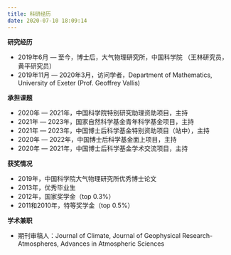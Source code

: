 ```yaml
---
title: 科研经历
date: 2020-07-10 18:09:14
---
```


**研究经历**
- 2019年6月 — 至今，博士后，大气物理研究所，中国科学院 （王林研究员，黄平研究员）
- 2019年11月 — 2020年3月，访问学者，Department of Mathematics, University of Exeter (Prof. Geoffrey Vallis)

**承担课题**
- 2020年 — 2021年，中国科学院特别研究助理资助项目，主持
- 2021年 — 2023年，国家自然科学基金青年科学基金项目，主持
- 2021年 — 2023年，中国博士后科学基金特别资助项目（站中），主持
- 2020年 — 2022年，中国博士后科学基金面上项目，主持
- 2020年 — 2021年，中国博士后科学基金学术交流项目，主持

**获奖情况**
- 2019年，中国科学院大气物理研究所优秀博士论文
- 2013年，优秀毕业生
- 2012年，国家奖学金（top 0.3%）
- 2011和2010年，特等奖学金（top 0.5%）

**学术兼职**
- 期刊审稿人：Journal of Climate, Journal of Geophysical Research-Atmospheres, Advances in Atmospheric Sciences
